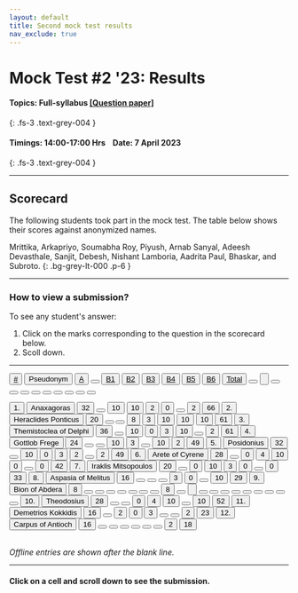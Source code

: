 ```yaml
---
layout: default
title: Second mock test results
nav_exclude: true
---
```



#  Mock Test #2 '23: Results

#### Topics: Full-syllabus  [[Question paper]](/docs/mock_test/018_apr_7_full/)
{: .fs-3 .text-grey-004 }


#### Timings: 14:00-17:00 Hrs &nbsp;&nbsp;  Date: 7 April 2023
{: .fs-3 .text-grey-004 }

---


## Scorecard


The following students took part in the mock test. The table below shows their scores against anonymized names.


Mrittika, Arkapriyo,  Soumabha Roy,  Piyush,  Arnab Sanyal,  Adeesh Devasthale,
Sanjit,  Debesh,  Nishant Lamboria,  Aadrita Paul,  Bhaskar,  and Subroto.
{: .bg-grey-lt-000 .p-6 }


---

### How to view a submission?

To see any student's answer:

1. Click on the marks corresponding to the question in the scorecard below.
2. Scoll down.


---

  <div class="markpalette">
      <div class="markpalette-keys">

<button class="markbutton white"><u>#</u></button>
<input type="button" class="markbutton white" value="Pseudonym"/>
<button class="markbutton white"><u>A</u></button>
<button class="markbutton white"></button>
<button class="markbutton white"><u>B1</u></button>
<button class="markbutton white"><u>B2</u></button>
<button class="markbutton white"><u>B3</u></button>
<button class="markbutton white"><u>B4</u></button>
<button class="markbutton white"><u>B5</u></button>
<button class="markbutton white"><u>B6</u></button>
<button class="markbutton white"><u>Total</u></button>
<button class="markbutton white"></button>
<input type="button" class="markbutton white" value=""/>
<button class="markbutton white" ></button>
<button class="markbutton white"></button>
<button class="markbutton white"></button>
<button class="markbutton white"></button>
<button class="markbutton white"></button>
<button class="markbutton white"></button>
<button class="markbutton white"></button>
<button class="markbutton white"></button>
<button class="markbutton white"></button>




<button class="markbutton rank">1. </button>
<input type="button" class="markbutton white" value="Anaxagoras"/>
<button class="markbutton blank" onclick = "markdisplay('Anaxagoras/PartA',18)">32</button>
<button class="button white"></button>
<button class="markbutton right" onclick = "markdisplay('Anaxagoras/B1',18)">10</button>
<button class="markbutton right" onclick = "markdisplay('Anaxagoras/B2',18)">10</button>
<button class="markbutton wrong" onclick = "markdisplay('Anaxagoras/B3',18)">2</button>
<button class="markbutton wrong" onclick = "markdisplay('Anaxagoras/B4',18)">0</button>
<button class="button blank"></button>
<button class="markbutton wrong" onclick = "markdisplay('Anaxagoras/B6',18)">2</button>
<button class="markbutton total">66</button>
<button class="markbutton rank">2. </button>
<input type="button" class="markbutton white" value="Heraclides Ponticus"/>
<button class="markbutton blank" onclick = "markdisplay('Heraclides_Ponticus/PartA',18)">20</button>
<button class="button white"></button>
<button class="button blank"></button>
<button class="markbutton right" onclick = "markdisplay('Heraclides_Ponticus/B2',18)">8</button>
<button class="markbutton wrong" onclick = "markdisplay('Heraclides_Ponticus/B3',18)">3</button>
<button class="markbutton right" onclick = "markdisplay('Heraclides_Ponticus/B4',18)">10</button>
<button class="markbutton right" onclick = "markdisplay('Heraclides_Ponticus/B5',18)">10</button>
<button class="markbutton right" onclick = "markdisplay('Heraclides_Ponticus/B6',18)">10</button>
<button class="markbutton total">61</button>
<button class="markbutton rank">3. </button>
<input type="button" class="markbutton white" value="Themistoclea of Delphi"/>
<button class="markbutton blank" onclick = "markdisplay('Themistoclea_of_Delphi/PartA',18)">36</button>
<button class="button white"></button>
<button class="markbutton right" onclick = "markdisplay('Themistoclea_of_Delphi/B1',18)">10</button>
<button class="markbutton wrong" onclick = "markdisplay('Themistoclea_of_Delphi/B2',18)">0</button>
<button class="markbutton wrong" onclick = "markdisplay('Themistoclea_of_Delphi/B3',18)">3</button>
<button class="markbutton right" onclick = "markdisplay('Themistoclea_of_Delphi/B4',18)">10</button>
<button class="button blank"></button>
<button class="markbutton wrong" onclick = "markdisplay('Themistoclea_of_Delphi/B6',18)">2</button>
<button class="markbutton total">61</button>
<button class="markbutton rank">4. </button>
<input type="button" class="markbutton white" value="Gottlob Frege"/>
<button class="markbutton blank" onclick = "markdisplay('Gottlob_Frege/PartA',18)">24</button>
<button class="button white"></button>
<button class="button blank"></button>
<button class="markbutton right" onclick = "markdisplay('Gottlob_Frege/B2',18)">10</button>
<button class="markbutton wrong" onclick = "markdisplay('Gottlob_Frege/B3',18)">3</button>
<button class="button blank"></button>
<button class="markbutton right" onclick = "markdisplay('Gottlob_Frege/B5',18)">10</button>
<button class="markbutton wrong" onclick = "markdisplay('Gottlob_Frege/B6',18)">2</button>
<button class="markbutton total">49</button>
<button class="markbutton rank">5. </button>
<input type="button" class="markbutton white" value="Posidonius"/>
<button class="markbutton blank" onclick = "markdisplay('Posidonius/PartA',18)">32</button>
<button class="button white"></button>
<button class="markbutton right" onclick = "markdisplay('Posidonius/B1',18)">10</button>
<button class="markbutton wrong" onclick = "markdisplay('Posidonius/B2',18)">0</button>
<button class="markbutton wrong" onclick = "markdisplay('Posidonius/B3',18)">3</button>
<button class="markbutton wrong" onclick = "markdisplay('Posidonius/B4',18)">2</button>
<button class="button blank"></button>
<button class="markbutton wrong" onclick = "markdisplay('Posidonius/B6',18)">2</button>
<button class="markbutton total">49</button>
<button class="markbutton rank">6. </button>
<input type="button" class="markbutton white" value="Arete of Cyrene"/>
<button class="markbutton blank" onclick = "markdisplay('Arete_of_Cyrene/PartA',18)">28</button>
<button class="button white"></button>
<button class="markbutton wrong" onclick = "markdisplay('Arete_of_Cyrene/B1',18)">0</button>
<button class="markbutton right" onclick = "markdisplay('Arete_of_Cyrene/B2',18)">4</button>
<button class="markbutton right" onclick = "markdisplay('Arete_of_Cyrene/B3',18)">10</button>
<button class="markbutton wrong" onclick = "markdisplay('Arete_of_Cyrene/B4',18)">0</button>
<button class="button blank"></button>
<button class="markbutton wrong" onclick = "markdisplay('Arete_of_Cyrene/B6',18)">0</button>
<button class="markbutton total">42</button>
<button class="markbutton rank">7. </button>
<input type="button" class="markbutton white" value="Iraklis Mitsopoulos"/>
<button class="markbutton blank" onclick = "markdisplay('Iraklis_Mitsopoulos/PartA',18)">20</button>
<button class="button white"></button>
<button class="markbutton wrong" onclick = "markdisplay('Iraklis_Mitsopoulos/B1',18)">0</button>
<button class="markbutton right" onclick = "markdisplay('Iraklis_Mitsopoulos/B2',18)">10</button>
<button class="markbutton wrong" onclick = "markdisplay('Iraklis_Mitsopoulos/B3',18)">3</button>
<button class="markbutton wrong" onclick = "markdisplay('Iraklis_Mitsopoulos/B4',18)">0</button>
<button class="button blank"></button>
<button class="markbutton wrong" onclick = "markdisplay('Iraklis_Mitsopoulos/B6',18)">0</button>
<button class="markbutton total">33</button>
<button class="markbutton rank">8. </button>
<input type="button" class="markbutton white" value="Aspasia of Melitus"/>
<button class="markbutton blank" onclick = "markdisplay('Aspasia_of_Melitus/PartA',18)">16</button>
<button class="button white"></button>
<button class="button blank"></button>
<button class="button blank"></button>
<button class="markbutton wrong" onclick = "markdisplay('Aspasia_of_Melitus/B3',18)">3</button>
<button class="markbutton wrong" onclick = "markdisplay('Aspasia_of_Melitus/B4',18)">0</button>
<button class="button blank"></button>
<button class="markbutton right" onclick = "markdisplay('Aspasia_of_Melitus/B6',18)">10</button>
<button class="markbutton total">29</button>
<button class="markbutton rank">9. </button>
<input type="button" class="markbutton white" value="Bion of Abdera"/>
<button class="markbutton blank" onclick = "markdisplay('Bion_of_Abdera/PartA',18)">8</button>
<button class="button white"></button>
<button class="button blank"></button>
<button class="button blank"></button>
<button class="button blank"></button>
<button class="button blank"></button>
<button class="button blank"></button>
<button class="button blank"></button>
<button class="markbutton total">8</button>
<button class="markbutton white"></button>
<input type="button" class="markbutton white" value=""/>
<button class="markbutton white"></button>
<button class="markbutton white"></button>
<button class="markbutton white"></button>
<button class="markbutton white"></button>
<button class="markbutton white"></button>
<button class="markbutton white"></button>
<button class="markbutton white"></button>
<button class="markbutton white"></button>
<button class="markbutton white"></button>
<button class="markbutton rank">10. </button>
<input type="button" class="markbutton white" value="Theodosius"/>
<button class="markbutton blank" onclick = "markdisplay('Theodosius/PartA',18)">28</button>
<button class="button white"></button>
<button class="button blank"></button>
<button class="markbutton wrong" onclick = "markdisplay('Theodosius/B2',18)">0</button>
<button class="markbutton right" onclick = "markdisplay('Theodosius/B3',18)">4</button>
<button class="markbutton right" onclick = "markdisplay('Theodosius/B4',18)">10</button>
<button class="button blank"></button>
<button class="markbutton right" onclick = "markdisplay('Theodosius/B6',18)">10</button>
<button class="markbutton total">52</button>
<button class="markbutton rank">11. </button>
<input type="button" class="markbutton white" value="Demetrios Kokkidis"/>
<button class="markbutton blank" onclick = "markdisplay('Demetrios_Kokkidis/PartA',18)">16</button>
<button class="button white"></button>
<button class="markbutton wrong" onclick = "markdisplay('Demetrios_Kokkidis/B1',18)">2</button>
<button class="markbutton wrong" onclick = "markdisplay('Demetrios_Kokkidis/B2',18)">0</button>
<button class="markbutton wrong" onclick = "markdisplay('Demetrios_Kokkidis/B3',18)">3</button>
<button class="button blank"></button>
<button class="button blank"></button>
<button class="markbutton wrong" onclick = "markdisplay('Demetrios_Kokkidis/B6',18)">2</button>
<button class="markbutton total">23</button>
<button class="markbutton rank">12. </button>
<input type="button" class="markbutton white" value="Carpus of Antioch"/>
<button class="markbutton blank" onclick = "markdisplay('Carpus_of_Antioch/PartA',18)">16</button>
<button class="button white"></button>
<button class="button blank"></button>
<button class="button blank"></button>
<button class="button blank"></button>
<button class="button blank"></button>
<button class="button blank"></button>
<button class="markbutton wrong" onclick = "markdisplay('Carpus_of_Antioch/B6',18)">2</button>
<button class="markbutton total">18</button>


</div>
</div>



<br>
<i>Offline entries are shown after the blank line.</i>

<hr>

<div style="min-height:2px" id="themarktext">
<h4>Click on a cell and scroll down to see the submission.</h4>
</div>


<br>












